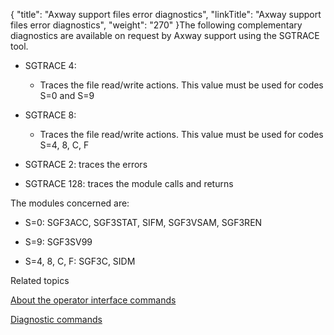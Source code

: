 {
    "title": "Axway support files error diagnostics",
    "linkTitle": "Axway support files error diagnostics",
    "weight": "270"
}The following complementary diagnostics are available on request by Axway support using the SGTRACE tool.

-   SGTRACE 4:
    -   Traces the file read/write actions. This value must be used for codes S=0 and S=9
-   SGTRACE 8:
    -   Traces the file read/write actions. This value must be used for codes S=4, 8, C, F
-   SGTRACE 2: traces the errors

<!-- -->

-   SGTRACE 128: traces the module calls and returns

The modules concerned are:

-   S=0: SGF3ACC, SGF3STAT, SIFM, SGF3VSAM, SGF3REN

<!-- -->

-   S=9: SGF3SV99

<!-- -->

-   S=4, 8, C, F: SGF3C, SIDM

Related topics

[About the operator interface commands](../../../t_start_servers_jobs_zos/t_system_environment_zos/r_about_operator_interface_commands)

[Diagnostic commands](../../../t_start_servers_jobs_zos/t_system_environment_zos/c_diagnostic_commands)
